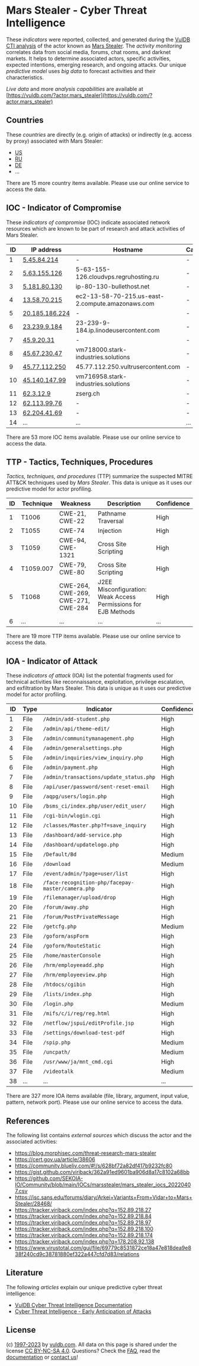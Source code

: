 # Mars Stealer - Cyber Threat Intelligence

These _indicators_ were reported, collected, and generated during the [VulDB CTI analysis](https://vuldb.com/?kb.cti) of the actor known as [Mars Stealer](https://vuldb.com/?actor.mars_stealer). The _activity monitoring_ correlates data from social media, forums, chat rooms, and darknet markets. It helps to determine associated actors, specific activities, expected intentions, emerging research, and ongoing attacks. Our unique _predictive model_ uses _big data_ to forecast activities and their characteristics.

_Live data_ and more _analysis capabilities_ are available at [https://vuldb.com/?actor.mars_stealer](https://vuldb.com/?actor.mars_stealer)

## Countries

These _countries_ are directly (e.g. origin of attacks) or indirectly (e.g. access by proxy) associated with Mars Stealer:

* [US](https://vuldb.com/?country.us)
* [RU](https://vuldb.com/?country.ru)
* [DE](https://vuldb.com/?country.de)
* ...

There are 15 more country items available. Please use our online service to access the data.

## IOC - Indicator of Compromise

These _indicators of compromise_ (IOC) indicate associated network resources which are known to be part of research and attack activities of Mars Stealer.

ID | IP address | Hostname | Campaign | Confidence
-- | ---------- | -------- | -------- | ----------
1 | [5.45.84.214](https://vuldb.com/?ip.5.45.84.214) | - | - | High
2 | [5.63.155.126](https://vuldb.com/?ip.5.63.155.126) | 5-63-155-126.cloudvps.regruhosting.ru | - | High
3 | [5.181.80.130](https://vuldb.com/?ip.5.181.80.130) | ip-80-130-bullethost.net | - | High
4 | [13.58.70.215](https://vuldb.com/?ip.13.58.70.215) | ec2-13-58-70-215.us-east-2.compute.amazonaws.com | - | Medium
5 | [20.185.186.224](https://vuldb.com/?ip.20.185.186.224) | - | - | High
6 | [23.239.9.184](https://vuldb.com/?ip.23.239.9.184) | 23-239-9-184.ip.linodeusercontent.com | - | High
7 | [45.9.20.31](https://vuldb.com/?ip.45.9.20.31) | - | - | High
8 | [45.67.230.47](https://vuldb.com/?ip.45.67.230.47) | vm718000.stark-industries.solutions | - | High
9 | [45.77.112.250](https://vuldb.com/?ip.45.77.112.250) | 45.77.112.250.vultrusercontent.com | - | High
10 | [45.140.147.99](https://vuldb.com/?ip.45.140.147.99) | vm716958.stark-industries.solutions | - | High
11 | [62.3.12.9](https://vuldb.com/?ip.62.3.12.9) | zserg.ch | - | High
12 | [62.113.99.76](https://vuldb.com/?ip.62.113.99.76) | - | - | High
13 | [62.204.41.69](https://vuldb.com/?ip.62.204.41.69) | - | - | High
14 | ... | ... | ... | ...

There are 53 more IOC items available. Please use our online service to access the data.

## TTP - Tactics, Techniques, Procedures

_Tactics, techniques, and procedures_ (TTP) summarize the suspected MITRE ATT&CK techniques used by _Mars Stealer_. This data is unique as it uses our predictive model for actor profiling.

ID | Technique | Weakness | Description | Confidence
-- | --------- | -------- | ----------- | ----------
1 | T1006 | CWE-21, CWE-22 | Pathname Traversal | High
2 | T1055 | CWE-74 | Injection | High
3 | T1059 | CWE-94, CWE-1321 | Cross Site Scripting | High
4 | T1059.007 | CWE-79, CWE-80 | Cross Site Scripting | High
5 | T1068 | CWE-264, CWE-269, CWE-271, CWE-284 | J2EE Misconfiguration: Weak Access Permissions for EJB Methods | High
6 | ... | ... | ... | ...

There are 19 more TTP items available. Please use our online service to access the data.

## IOA - Indicator of Attack

These _indicators of attack_ (IOA) list the potential fragments used for technical activities like reconnaissance, exploitation, privilege escalation, and exfiltration by Mars Stealer. This data is unique as it uses our predictive model for actor profiling.

ID | Type | Indicator | Confidence
-- | ---- | --------- | ----------
1 | File | `/Admin/add-student.php` | High
2 | File | `/admin/api/theme-edit/` | High
3 | File | `/admin/communitymanagement.php` | High
4 | File | `/admin/generalsettings.php` | High
5 | File | `/admin/inquiries/view_inquiry.php` | High
6 | File | `/admin/payment.php` | High
7 | File | `/admin/transactions/update_status.php` | High
8 | File | `/api/user/password/sent-reset-email` | High
9 | File | `/aqpg/users/login.php` | High
10 | File | `/bsms_ci/index.php/user/edit_user/` | High
11 | File | `/cgi-bin/wlogin.cgi` | High
12 | File | `/classes/Master.php?f=save_inquiry` | High
13 | File | `/dashboard/add-service.php` | High
14 | File | `/dashboard/updatelogo.php` | High
15 | File | `/Default/Bd` | Medium
16 | File | `/download` | Medium
17 | File | `/event/admin/?page=user/list` | High
18 | File | `/face-recognition-php/facepay-master/camera.php` | High
19 | File | `/filemanager/upload/drop` | High
20 | File | `/forum/away.php` | High
21 | File | `/forum/PostPrivateMessage` | High
22 | File | `/getcfg.php` | Medium
23 | File | `/goform/aspForm` | High
24 | File | `/goform/RouteStatic` | High
25 | File | `/home/masterConsole` | High
26 | File | `/hrm/employeeadd.php` | High
27 | File | `/hrm/employeeview.php` | High
28 | File | `/htdocs/cgibin` | High
29 | File | `/lists/index.php` | High
30 | File | `/login.php` | Medium
31 | File | `/mifs/c/i/reg/reg.html` | High
32 | File | `/netflow/jspui/editProfile.jsp` | High
33 | File | `/settings/download-test-pdf` | High
34 | File | `/spip.php` | Medium
35 | File | `/uncpath/` | Medium
36 | File | `/usr/www/ja/mnt_cmd.cgi` | High
37 | File | `/videotalk` | Medium
38 | ... | ... | ...

There are 327 more IOA items available (file, library, argument, input value, pattern, network port). Please use our online service to access the data.

## References

The following list contains _external sources_ which discuss the actor and the associated activities:

* https://blog.morphisec.com/threat-research-mars-stealer
* https://cert.gov.ua/article/38606
* https://community.blueliv.com/#!/s/628bf72a82df417b9232fc80
* https://gist.github.com/viriback/362a91ed9601ba906d8a17c8102a68bb
* https://github.com/SEKOIA-IO/Community/blob/main/IOCs/marsstealer/mars_stealer_iocs_20220407.csv
* https://isc.sans.edu/forums/diary/Arkei+Variants+From+Vidar+to+Mars+Stealer/28468/
* https://tracker.viriback.com/index.php?q=152.89.218.27
* https://tracker.viriback.com/index.php?q=152.89.218.84
* https://tracker.viriback.com/index.php?q=152.89.218.97
* https://tracker.viriback.com/index.php?q=152.89.218.100
* https://tracker.viriback.com/index.php?q=152.89.218.174
* https://tracker.viriback.com/index.php?q=178.208.92.138
* https://www.virustotal.com/gui/file/69779c8531872ce18a47e818dea9e838f240cd9c38781880ef322a447cfd7d83/relations

## Literature

The following _articles_ explain our unique predictive cyber threat intelligence:

* [VulDB Cyber Threat Intelligence Documentation](https://vuldb.com/?kb.cti)
* [Cyber Threat Intelligence - Early Anticipation of Attacks](https://www.scip.ch/en/?labs.20201022)

## License

(c) [1997-2023](https://vuldb.com/?kb.changelog) by [vuldb.com](https://vuldb.com/?kb.about). All data on this page is shared under the license [CC BY-NC-SA 4.0](https://creativecommons.org/licenses/by-nc-sa/4.0/). Questions? Check the [FAQ](https://vuldb.com/?kb.faq), read the [documentation](https://vuldb.com/?kb) or [contact us](https://vuldb.com/?contact)!

